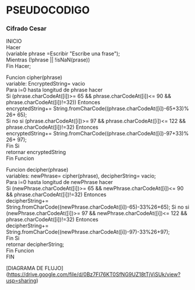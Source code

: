 # PSEUDOCODIGO
### Cifrado Cesar

INICIO  
Hacer  
(variable phrase =Escribir "Escribe una frase");  
Mientras (!phrase || !isNaN(prase))  
Fin Hacer;

Funcion cipher(phrase)  
variable: EncryptedString= vacio  
Para  i=0 hasta longitud de phrase hacer  
Si (phrase.charCodeAt([i])>= 65 && phrase.charCodeAt([i])<= 90 && phrase.charCodeAt([i])!=32)) Entonces  
encryptedString+= String.fromCharCode((phrase.charCodeAt([i])-65+33)% 26+ 65);  
Si no si (phrase.charCodeAt([i])>= 97 && phrase.charCodeAt([i])<= 122 && phrase.charCodeAt([i])!=32) Entonces  
encryptedString+= String.fromCharCode((phrase.charCodeAt([i])-97+33)% 26+ 97);  
Fin Si  
retornar encryptedString     
Fin Funcion

Funcion decipher(phrase)  
variables: newPhrase= cipher(phrase), decipherString= vacio;  
Para  i=0 hasta longitud de newPhrase hacer  
Si (newPhrase.charCodeAt([i])>= 65 && newPhrase.charCodeAt([i])<= 90 && phrase.charCodeAt([i])!=32) Entonces  
  decipherString+= String.fromCharCode((newPhrase.charCodeAt([i])-65)-33%26+65);
  Si no si (newPhrase.charCodeAt([i])>= 97 && newPhrase.charCodeAt([i])<= 122 && phrase.charCodeAt([i])!=32) Entonces  
  decipherString+= String.fromCharCode((newPhrase.charCodeAt([i])-97)-33%26+97);  
  Fin Si  
  retornar decipherString;    
  Fin Funcion  
  FIN

  [DIAGRAMA DE FLUJO] (https://drive.google.com/file/d/0Bz7FI76KT0SfNG9UZ18tTjViSUk/view?usp=sharing)
